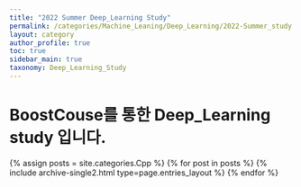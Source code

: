 ```yaml
---
title: "2022 Summer Deep_Learning Study"
permalink: /categories/Machine_Leaning/Deep_Learning/2022-Summer_study
layout: category
author_profile: true
toc: true
sidebar_main: true
taxonomy: Deep_Learning_Study
---
```


# BoostCouse를 통한 Deep_Learning study 입니다.

{% assign posts = site.categories.Cpp %}
{% for post in posts %} {% include archive-single2.html type=page.entries_layout %} {% endfor %}